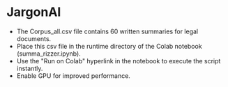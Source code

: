 # JargonAI
 
- The Corpus_all.csv file contains 60 written summaries for legal documents.
- Place this csv file in the runtime directory of the Colab notebook (summa_rizzer.ipynb).
- Use the "Run on Colab" hyperlink in the notebook to execute the script instantly.
- Enable GPU for improved performance.
